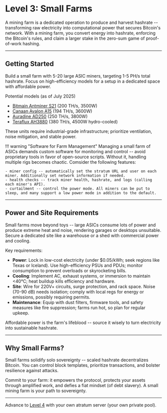 # Level 3: Small Farms

A mining farm is a dedicated operation to produce and harvest hashrate -- transforming raw electricity into computational power that secures Bitcoin's network. With a mining farm, you convert energy into hashrate, enforcing the Bitcoin's rules, and claim a larger stake in the zero-sum game of proof-of-work hashing.




---

## Getting Started

Build a small farm with 5-20 large ASIC miners, targeting 1-5 PH/s total hashrate. Focus on high-efficiency models for a setup in a dedicated space with affordable power.

Potential models (as of July 2025)

- [Bitmain Antminer S21](https://shop.bitmain.com/) (200 TH/s, 3500W)
- [Canaan Avalon A15](https://canaan.io/) (194 TH/s, 3600W)
- [Auradine AD250](https://auradine.com/) (250 TH/s, 3800W)
- [Teraflux AH3880](https://terawulf.com/) (380 TH/s, 4500W hydro-cooled)

These units require industrial-grade infrastructure; prioritize ventilation, noise mitigation, and stable power.

!!! warning "Software for Farm Management"
    Managing a small farm of ASICs demands custom software for monitoring and control -- avoid proprietary tools in favor of open-source scripts. Without it, handling multiple rigs becomes chaotic. Comsider the following features:
    
    - miner config -- automatically set the stratum URL and user on each miner. Additionally set network information if needed.
    - health checks -- track miner health, hashrate, and logs (calling each miner's API).
    - curtailment -- control the power mode. All miners can be put to sleep, and many support a low power mode in addition to the default.



---

## Power and Site Requirements

Small farms move beyond toys -- large ASICs consume lots of power and produce extreme heat and noise, rendering garages or desktops unsuitable. Secure a dedicated site like a warehouse or a shed with commercial power and cooling.

Key requirements:

- **Power**: Lock in low-cost electricity (under $0.05/kWh; seek regions like Texas or Iceland). Use high-efficiency PSUs and PDUs; monitor consumption to prevent overloads or skyrocketing bills.
- **Cooling**: Implement AC, exhaust systems, or immersion to maintain <40°C; heat buildup kills efficiency and hardware.
- **Site**: Wire for 220V+ circuits, surge protection, and rack space. Noise (70-90 dB) needs isolation; comply with local regs for energy or emissions, possibly requiring permits.
- **Maintenance**: Equip with dust filters, firmware tools, and safety measures like fire suppression; farms run hot, so plan for regular upkeep.

Affordable power is the farm's lifeblood -- source it wisely to turn electricity into sustainable hashrate.




---

## Why Small Farms?

Small farms solidify solo sovereignty -- scaled hashrate decentralizes Bitcoin. You can control block templates, prioritize transactions, and bolster resilience against attacks.

Commit to your farm: it empowers the protocol, protects your assets through amplified work, and defies a fiat mindset (of debt slavery). A small mining farm is your path to sovereignty.




---

Advance to [Level 4](level-4.md) with your own atratum server (your own private pool).






